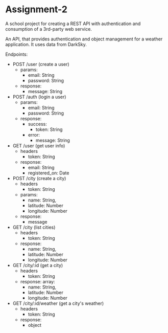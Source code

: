 # Assignment-2
A school project for creating a REST API with authentication and consumption of a 3rd-party web service.

An API, that provides authentication and object management for a weather application.
It uses data from DarkSky.

Endpoints:
  - POST /user (create a user)
    - params:
      - email: String
      - password: String
    - response:
      - message: String
  - POST /auth (login a user)
    - params:
      - email: String
      - password: String
    - response:
      - success:
        - token: String
      - error:
        - message: String
  - GET /user (get user info)
    - headers
      - token: String
    - response:
      - email: String
      - registered_on: Date
  - POST /city (create a city)
    - headers
      - token: String
    - params:
      - name: String,
      - latitude: Number
      - longitude: Number
    - response:
      - message
  - GET /city (list cities)
    - headers
      - token: String
    - response:
      - name: String,
      - latitude: Number
      - longitude: Number
  - GET /city/:id (get a city)
    - headers
      - token: String
    - response:
      array:
        - name: String,
        - latitude: Number
        - longitude: Number
  - GET /city/:id/weather (get a city's weather)
    - headers
      - token: String
    - response:
      - object

